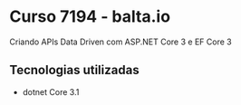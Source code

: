 # Curso 7194 - balta.io
Criando APIs Data Driven com ASP.NET Core 3 e EF Core 3

## Tecnologias utilizadas
* dotnet Core 3.1
